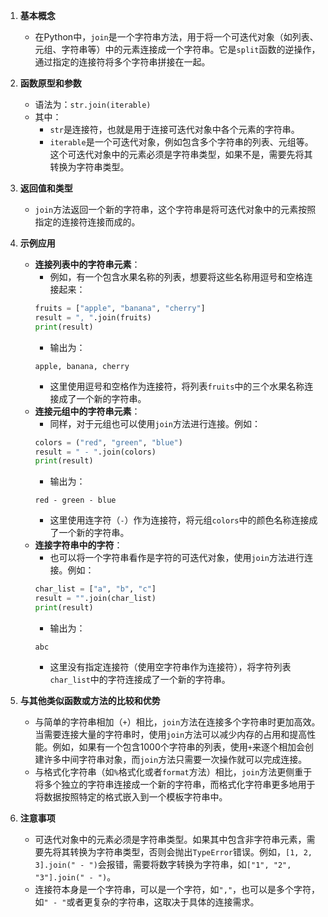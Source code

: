 1. **基本概念**
   - 在Python中，`join`是一个字符串方法，用于将一个可迭代对象（如列表、元组、字符串等）中的元素连接成一个字符串。它是`split`函数的逆操作，通过指定的连接符将多个字符串拼接在一起。

2. **函数原型和参数**
   - 语法为：`str.join(iterable)`
   - 其中：
     - `str`是连接符，也就是用于连接可迭代对象中各个元素的字符串。
     - `iterable`是一个可迭代对象，例如包含多个字符串的列表、元组等。这个可迭代对象中的元素必须是字符串类型，如果不是，需要先将其转换为字符串类型。

3. **返回值和类型**
   - `join`方法返回一个新的字符串，这个字符串是将可迭代对象中的元素按照指定的连接符连接而成的。

4. **示例应用**
   - **连接列表中的字符串元素**：
     - 例如，有一个包含水果名称的列表，想要将这些名称用逗号和空格连接起来：
     ```python
     fruits = ["apple", "banana", "cherry"]
     result = ", ".join(fruits)
     print(result)
     ```
     - 输出为：
     ```
     apple, banana, cherry
     ```
     - 这里使用逗号和空格作为连接符，将列表`fruits`中的三个水果名称连接成了一个新的字符串。
   - **连接元组中的字符串元素**：
     - 同样，对于元组也可以使用`join`方法进行连接。例如：
     ```python
     colors = ("red", "green", "blue")
     result = " - ".join(colors)
     print(result)
     ```
     - 输出为：
     ```
     red - green - blue
     ```
     - 这里使用连字符（`-`）作为连接符，将元组`colors`中的颜色名称连接成了一个新的字符串。
   - **连接字符串中的字符**：
     - 也可以将一个字符串看作是字符的可迭代对象，使用`join`方法进行连接。例如：
     ```python
     char_list = ["a", "b", "c"]
     result = "".join(char_list)
     print(result)
     ```
     - 输出为：
     ```
     abc
     ```
     - 这里没有指定连接符（使用空字符串作为连接符），将字符列表`char_list`中的字符连接成了一个新的字符串。

5. **与其他类似函数或方法的比较和优势**
   - 与简单的字符串相加（`+`）相比，`join`方法在连接多个字符串时更加高效。当需要连接大量的字符串时，使用`join`方法可以减少内存的占用和提高性能。例如，如果有一个包含1000个字符串的列表，使用`+`来逐个相加会创建许多中间字符串对象，而`join`方法只需要一次操作就可以完成连接。
   - 与格式化字符串（如`%`格式化或者`format`方法）相比，`join`方法更侧重于将多个独立的字符串连接成一个新的字符串，而格式化字符串更多地用于将数据按照特定的格式嵌入到一个模板字符串中。

6. **注意事项**
   - 可迭代对象中的元素必须是字符串类型。如果其中包含非字符串元素，需要先将其转换为字符串类型，否则会抛出`TypeError`错误。例如，`[1, 2, 3].join(" - ")`会报错，需要将数字转换为字符串，如`["1", "2", "3"].join(" - ")`。
   - 连接符本身是一个字符串，可以是一个字符，如`","`，也可以是多个字符，如`" - "`或者更复杂的字符串，这取决于具体的连接需求。
